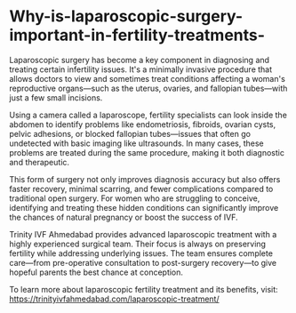 # Why-is-laparoscopic-surgery-important-in-fertility-treatments-

Laparoscopic surgery has become a key component in diagnosing and treating certain infertility issues. It's a minimally invasive procedure that allows doctors to view and sometimes treat conditions affecting a woman's reproductive organs—such as the uterus, ovaries, and fallopian tubes—with just a few small incisions.

Using a camera called a laparoscope, fertility specialists can look inside the abdomen to identify problems like endometriosis, fibroids, ovarian cysts, pelvic adhesions, or blocked fallopian tubes—issues that often go undetected with basic imaging like ultrasounds. In many cases, these problems are treated during the same procedure, making it both diagnostic and therapeutic.

This form of surgery not only improves diagnosis accuracy but also offers faster recovery, minimal scarring, and fewer complications compared to traditional open surgery. For women who are struggling to conceive, identifying and treating these hidden conditions can significantly improve the chances of natural pregnancy or boost the success of IVF.

Trinity IVF Ahmedabad provides advanced laparoscopic treatment with a highly experienced surgical team. Their focus is always on preserving fertility while addressing underlying issues. The team ensures complete care—from pre-operative consultation to post-surgery recovery—to give hopeful parents the best chance at conception.

To learn more about laparoscopic fertility treatment and its benefits, visit:
https://trinityivfahmedabad.com/laparoscopic-treatment/

